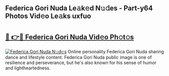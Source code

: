 ## Federica Gori Nuda Le𝚊k𝚎d N𝚞𝚍es - Part-y64 Photos Vid𝚎o Le𝚊ks uxfuo

# <h2><a href="http://fbewiy.evod.top/?m=Federica+Gori+Nuda">🔗 👉🔴 Federica Gori Nuda Vid𝚎o Ph𝚘t𝚘s</a></h2>

[![Federica Gori Nuda N𝚞d𝚎s](https://i.imgur.com/8V9OHl7.gif)](http://fbewiy.evod.top/?m=Federica+Gori+Nuda)
Online personality Federica Gori Nuda sharing dance and lifestyle content. Federica Gori Nuda public image is one of resilience and perseverance, but he's also known for his sense of humor and lightheartedness. 
